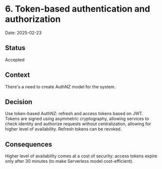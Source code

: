 # 6. Token-based authentication and authorization

Date: 2025-02-23

## Status

Accepted

## Context

There's a need to create AuthNZ model for the system.

## Decision

Use token-based AuthNZ: refresh and access tokens based on JWT. Tokens are signed using asymmetric cryptography, allowing services to check identity and authorize requests without centralization, allowing for higher level of availability. Refresh tokens can be revoked.

## Consequences

Higher level of availability comes at a cost of security: access tokens expire only after 30 minutes (to make Serverless model cost-efficient).

